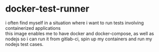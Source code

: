# docker-test-runner

i often find myself in a situation where i want to run tests involving containerized applications  
this image enables me to have docker and docker-compose, as well as nodejs so i can run it from gitlab-ci, spin up my containers and run my nodejs test cases.
